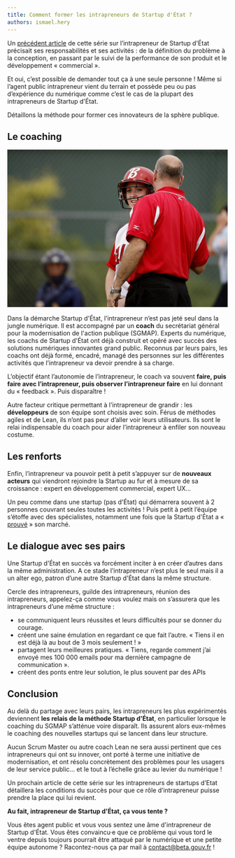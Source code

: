 ```yaml
---
title: Comment former les intrapreneurs de Startup d'État ?
authors: ismael.hery
---
```


Un [précédent article](/2017/02/16/intrapreneur-startup-d-etat.html) de cette série sur l’intrapreneur de Startup d'État précisait ses responsabilités et ses activités : de la définition du problème à la conception, en passant par le suivi de la performance de son produit et le développement « commercial ».

Et oui, c’est possible de demander tout ça à une seule personne ! Même si l’agent public intrapreneur vient du terrain et possède peu ou pas d’expérience du numérique comme c’est le cas de la plupart des intrapreneurs de Startup d'État.

Détaillons la méthode pour former ces innovateurs de la sphère publique.

<!--more-->

## Le coaching

![Coacher l'intrapreneur](/img/posts/intrapreneur-coaching.jpg)

Dans la démarche Startup d'État, l’intrapreneur n’est pas jeté seul dans la jungle numérique. Il est accompagné par un **coach** du secrétariat général pour la modernisation de l'action publique (SGMAP). Experts du numérique, les coachs de Startup d'État ont déjà construit et opéré avec succès des solutions numériques innovantes grand public. Reconnus par leurs pairs, les coachs ont déjà formé, encadré, managé des personnes sur les différentes activités que l’intrapreneur va devoir prendre à sa charge.

L’objectif étant l’autonomie de l’intrapreneur, le coach va souvent **faire, puis faire avec l’intrapreneur, puis observer l’intrapreneur faire** en lui donnant du « feedback ». Puis disparaître !

Autre facteur critique permettant à l’intrapreneur de grandir : les **développeurs** de son équipe sont choisis avec soin. Férus de méthodes agiles et de Lean, ils n’ont pas peur d’aller voir leurs utilisateurs. Ils sont le relai indispensable du coach pour aider l’intrapreneur à enfiler son nouveau costume.

## Les renforts

Enfin, l’intrapreneur va pouvoir petit à petit s’appuyer sur de **nouveaux acteurs** qui viendront rejoindre la Startup au fur et à mesure de sa croissance : expert en développement commercial, expert UX…

Un peu comme dans une startup (pas d'État) qui démarrera souvent à 2 personnes couvrant seules toutes les activités ! Puis petit à petit l’équipe s’étoffe avec des spécialistes, notamment une fois que la Startup d'État a « [prouvé](/startups#consolidation) » son marché.

## Le dialogue avec ses pairs

Une Startup d'État en succès va forcément inciter à en créer d’autres dans la même administration. A ce stade l’intrapreneur n’est plus le seul mais il a un alter ego, patron d’une autre Startup d'État dans la même structure.

Cercle des intrapreneurs, guilde des intrapreneurs, réunion des intrapreneurs, appelez-ça comme vous voulez mais on s’assurera que les intrapreneurs d’une même structure :
* se communiquent leurs réussites et leurs difficultés pour se donner du courage.
* créent une saine émulation en regardant ce que fait l’autre. « Tiens il en est déjà là au bout de 3 mois seulement ! »
* partagent leurs meilleures pratiques. « Tiens, regarde comment j’ai envoyé mes 100 000 emails pour ma dernière campagne de communication ».
* créent des ponts entre leur solution, le plus souvent par des APIs

## Conclusion

Au delà du partage avec leurs pairs, les intrapreneurs les plus expérimentés deviennent **les relais de la méthode Startup d'État**, en particulier lorsque le coaching du SGMAP s’atténue voire disparaît. Ils assurent alors eux-mêmes le coaching des nouvelles startups qui se lancent dans leur structure.

Aucun Scrum Master ou autre coach Lean ne sera aussi pertinent que ces intrapreneurs qui ont su innover, ont porté à terme une initiative de modernisation, et ont résolu concrètement des problèmes pour les usagers de leur service public… et le tout à l’échelle grâce au levier du numérique !

Un prochain article de cette série sur les intrapreneurs de startups d’Etat détaillera les conditions du succès pour que ce rôle d’intrapreneur puisse prendre la place qui lui revient.

**Au fait, intrapreneur de Startup d'État, ça vous tente ?**

Vous êtes agent public et vous vous sentez une âme d'intrapreneur de Startup d'État. Vous êtes convaincu·e que ce problème qui vous tord le ventre depuis toujours pourrait être attaqué par le numérique et une petite équipe autonome ? Racontez-nous ça par mail à [contact@beta.gouv.fr](mailto:contact@beta.gouv.fr?subject=Candidature%20intrapreneur) !
